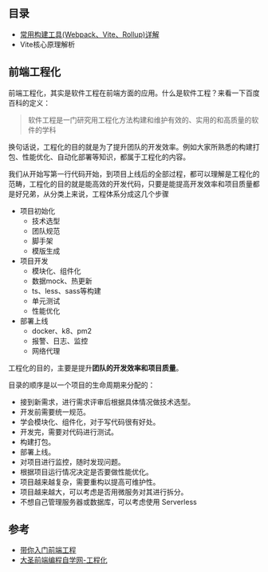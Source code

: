 ## 目录

- [常用构建工具(Webpack、Vite、Rollup)详解](./常用构建工具(Webpack、Vite、Rollup)详解.md)
- Vite核心原理解析

## 前端工程化

前端工程化，其实是软件工程在前端方面的应用。什么是软件工程？来看一下百度百科的定义：

> 软件工程是一门研究用工程化方法构建和维护有效的、实用的和高质量的软件的学科

换句话说，工程化的目的就是为了提升团队的开发效率。例如大家所熟悉的构建打包、性能优化、自动化部署等知识，都属于工程化的内容。

我们从开始写第一行代码开始，到项目上线后的全部过程，都可以理解是工程化的范畴，工程化的目的就是能高效的开发代码，只要是能提高开发效率和项目质量都是好兄弟，从分类上来说，工程体系分成这几个步骤

- 项目初始化
    - 技术选型
    - 团队规范
    - 脚手架
    - 模版生成
- 项目开发
  - 模块化、组件化
  - 数据mock、热更新
  - ts、less、sass等构建
  - 单元测试
  - 性能优化
- 部署上线
  - docker、k8、pm2
  - 报警、日志、监控
  - 网络代理

工程化的目的，主要是提升**团队的开发效率和项目质量**。

目录的顺序是以一个项目的生命周期来分配的：

- 接到新需求，进行需求评审后根据具体情况做技术选型。
- 开发前需要统一规范。
- 学会模块化、组件化，对于写代码很有好处。
- 开发完，需要对代码进行测试。
- 构建打包。
- 部署上线。
- 对项目进行监控，随时发现问题。
- 根据项目运行情况决定是否要做性能优化。
- 项目越来越复杂，需要重构以提高可维护性。
- 项目越来越大，可以考虑是否用微服务对其进行拆分。
- 不想自己管理服务器或数据库，可以考虑使用 Serverless

## 参考
- [带你入门前端工程](https://woai3c.gitee.io/introduction-to-front-end-engineering/#%E7%AE%80%E4%BB%8B)
- [大圣前端编程自学网-工程化](https://shengxinjing.cn/fe/fis.html#%E6%96%87%E6%A1%A3)
